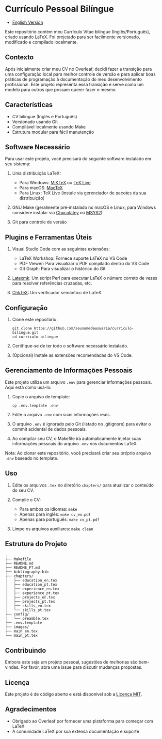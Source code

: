 # Currículo Pessoal Bilíngue

- [English Version](README.md)

Este repositório contém meu Currículo Vitae bilíngue (Inglês/Português), criado usando LaTeX. Foi projetado para ser facilmente versionado, modificado e compilado localmente.

## Contexto

Após inicialmente criar meu CV no Overleaf, decidi fazer a transição para uma configuração local para melhor controle de versão e para aplicar boas práticas de programação à documentação do meu desenvolvimento profissional. Este projeto representa essa transição e serve como um modelo para outros que possam querer fazer o mesmo.

## Características

- CV bilíngue (Inglês e Português)
- Versionado usando Git
- Compilável localmente usando Make
- Estrutura modular para fácil manutenção

## Software Necessário

Para usar este projeto, você precisará do seguinte software instalado em seu sistema:

1. Uma distribuição LaTeX:
   - Para Windows: [MiKTeX](https://miktex.org/) ou [TeX Live](https://www.tug.org/texlive/)
   - Para macOS: [MacTeX](https://www.tug.org/mactex/)
   - Para Linux: TeX Live (instale via gerenciador de pacotes da sua distribuição)

2. GNU Make (geralmente pré-instalado no macOS e Linux, para Windows considere instalar via [Chocolatey](https://chocolatey.org/) ou [MSYS2](https://www.msys2.org/))

3. Git para controle de versão

## Plugins e Ferramentas Úteis

1. Visual Studio Code com as seguintes extensões:
   - LaTeX Workshop: Fornece suporte LaTeX no VS Code
   - PDF Viewer: Para visualizar o PDF compilado dentro do VS Code
   - Git Graph: Para visualizar o histórico do Git

2. [Latexmk](https://mg.readthedocs.io/latexmk.html): Um script Perl para executar LaTeX o número correto de vezes para resolver referências cruzadas, etc.

3. [ChkTeX](https://www.nongnu.org/chktex/): Um verificador semântico de LaTeX

## Configuração

1. Clone este repositório:
   ```
   git clone https://github.com/seunomedeusuario/curriculo-bilingue.git
   cd curriculo-bilingue
   ```

2. Certifique-se de ter todo o software necessário instalado.

3. (Opcional) Instale as extensões recomendadas do VS Code.

## Gerenciamento de Informações Pessoais

Este projeto utiliza um arquivo `.env` para gerenciar informações pessoais. Aqui está como usá-lo:

1. Copie o arquivo de template:
   ```
   cp .env.template .env
   ```

2. Edite o arquivo `.env` com suas informações reais.

3. O arquivo `.env` é ignorado pelo Git (listado no .gitignore) para evitar o commit acidental de dados pessoais.

4. Ao compilar seu CV, o Makefile irá automaticamente injetar suas informações pessoais do arquivo `.env` nos documentos LaTeX.

Nota: Ao clonar este repositório, você precisará criar seu próprio arquivo `.env` baseado no template.

## Uso

1. Edite os arquivos `.tex` no diretório `chapters/` para atualizar o conteúdo do seu CV.

2. Compile o CV:
   - Para ambos os idiomas: `make`
   - Apenas para inglês: `make cv_en.pdf`
   - Apenas para português: `make cv_pt.pdf`

3. Limpe os arquivos auxiliares: `make clean`

## Estrutura do Projeto

```
.
├── Makefile
├── README.md
├── README_PT.md
├── bibliography.bib
├── chapters/
│   ├── education_en.tex
│   ├── education_pt.tex
│   ├── experience_en.tex
│   ├── experience_pt.tex
│   ├── projects_en.tex
│   ├── projects_pt.tex
│   ├── skills_en.tex
│   └── skills_pt.tex
├── config/
│   └── preamble.tex
├── .env.template
├── images/
├── main_en.tex
└── main_pt.tex
```

## Contribuindo

Embora este seja um projeto pessoal, sugestões de melhorias são bem-vindas. Por favor, abra uma issue para discutir mudanças propostas.

## Licença

Este projeto é de código aberto e está disponível sob a [Licença MIT](LICENSE).

## Agradecimentos

- Obrigado ao Overleaf por fornecer uma plataforma para começar com LaTeX
- À comunidade LaTeX por sua extensa documentação e suporte